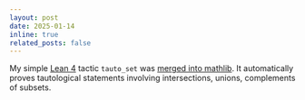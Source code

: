 ```yaml
---
layout: post
date: 2025-01-14
inline: true
related_posts: false
---
```

My simple [Lean 4](https://leanprover-community.github.io/) tactic `tauto_set`
was [merged into
mathlib](https://github.com/leanprover-community/mathlib4/pull/20706). It
automatically proves tautological statements involving intersections, unions, complements of subsets.
